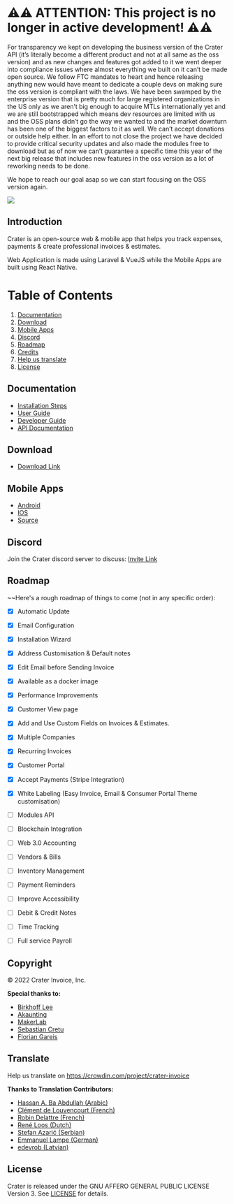 # ⚠️⚠️ ATTENTION: This project is no longer in active development! ⚠️⚠️

For transparency we kept on developing the business version of the Crater API (it’s literally become a different product and not at all same as the oss version) and as new changes and features got added to it we went deeper into compliance issues where almost everything we built on it can’t be made open source. We follow FTC mandates to heart and hence releasing anything new would have meant to dedicate a couple devs on making sure the oss version is compliant with the laws. We have been swamped by the enterprise version that is pretty much for large registered organizations in the US only as we aren’t big enough to acquire MTLs internationally yet and we are still bootstrapped which means dev resources are limited with us and the OSS plans didn’t go the way we wanted to and the market downturn has been one of the biggest factors to it as well. We can’t accept donations or outside help either. In an effort to not close the project we have decided to provide critical security updates and also made the modules free to download but as of now we can’t guarantee a specific time this year of the next big release that includes new features in the oss version as a lot of reworking needs to be done.

We hope to reach our goal asap so we can start focusing on the OSS version again.

<img src="https://res.cloudinary.com/bytefury/image/upload/v1574149856/Crater/craterframe.png">

## Introduction

Crater is an open-source web & mobile app that helps you track expenses, payments & create professional invoices & estimates.

Web Application is made using Laravel & VueJS while the Mobile Apps are built using React Native.

# Table of Contents

1. [Documentation](#documentation)
2. [Download](#download)
3. [Mobile Apps](#mobile-apps)
4. [Discord](#discord)
5. [Roadmap](#roadmap)
6. [Credits](#credits)
7. [Help us translate](#translate)
8. [License](#license)

## Documentation

- [Installation Steps](https://docs.craterapp.com/installation.html)
- [User Guide](https://docs.craterapp.com/)
- [Developer Guide](https://docs.craterapp.com/developer-guide.html)
- [API Documentation](https://api-docs.craterapp.com)

## Download

- [Download Link](https://craterapp.com/downloads)

## Mobile Apps

- [Android](https://play.google.com/store/apps/details?id=com.craterapp.app)
- [IOS](https://apps.apple.com/app/id1489169767)
- [Source](https://github.com/bytefury/crater-mobile)

## Discord

Join the Crater discord server to discuss:
[Invite Link](https://discord.gg/nyTstm6)

## Roadmap

~~Here's a rough roadmap of things to come (not in any specific order):

- [x] Automatic Update
- [x] Email Configuration
- [x] Installation Wizard
- [x] Address Customisation & Default notes
- [x] Edit Email before Sending Invoice
- [x] Available as a docker image
- [x] Performance Improvements
- [x] Customer View page
- [x] Add and Use Custom Fields on Invoices & Estimates.
- [x] Multiple Companies
- [x] Recurring Invoices
- [x] Customer Portal
- [x] Accept Payments (Stripe Integration)
- [x] White Labeling (Easy Invoice, Email & Consumer Portal Theme customisation)
- [ ] Modules API
- [ ] Blockchain Integration
- [ ] Web 3.0 Accounting
- [ ] Vendors & Bills
- [ ] Inventory Management 
- [ ] Payment Reminders
- [ ] Improve Accessibility
- [ ] Debit & Credit Notes
- [ ] Time Tracking
- [ ] Full service Payroll


## Copyright

© 2022 Crater Invoice, Inc.

**Special thanks to:**

- [Birkhoff Lee](https://github.com/BirkhoffLee)
- [Akaunting](https://github.com/akaunting/akaunting)
- [MakerLab](https://github.com/MakerLab-Dev)
- [Sebastian Cretu](https://github.com/sebastiancretu)
- [Florian Gareis](https://github.com/TheZoker)

## Translate

Help us translate on https://crowdin.com/project/crater-invoice

**Thanks to Translation Contributors:**

- [Hassan A. Ba Abdullah (Arabic)](https://github.com/hsnapps)
- [Clément de Louvencourt (French)](https://github.com/PHClement)
- [Robin Delattre (French)](https://github.com/RobinDev)
- [René Loos (Dutch)](https://github.com/Loosie94)
- [Stefan Azarić (Serbian)](https://github.com/azaricstefan)
- [Emmanuel Lampe (German)](https://github.com/rexlManu)
- [edevrob (Latvian)](https://github.com/edevrob)

## License

Crater is released under the GNU AFFERO GENERAL PUBLIC LICENSE Version 3.
See [LICENSE](LICENSE) for details.
